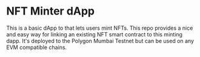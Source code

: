 # NFT Minter dApp
This is a basic dApp to that lets users mint NFTs. This repo provides a nice and easy way for linking an existing NFT smart contract to this minting dapp.
It's deployed to the Polygon Mumbai Testnet but can be used on any EVM compatible chains.
